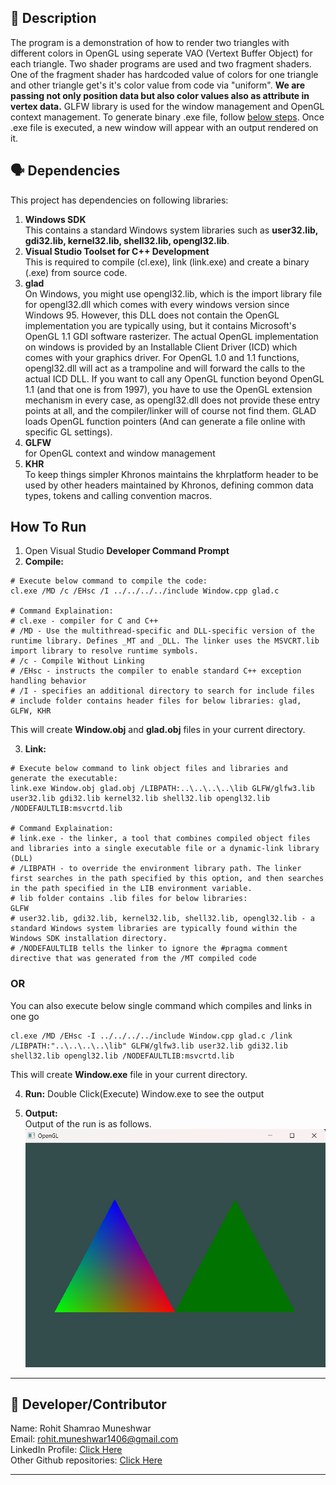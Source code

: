 ## 🌱 Description
The program is a demonstration of how to render two triangles with different colors in OpenGL using seperate VAO (Vertext Buffer Object) for each triangle. Two shader programs are used and two fragment shaders. One of the fragment shader has hardcoded value of colors for one triangle and other triangle get's it's color value from code via "uniform". **We are passing not only position data but also color values also as attribute in vertex data.** GLFW library is used for the window management and OpenGL context management. To generate binary .exe file, follow [below steps](#how-to-run). Once .exe file is  executed, a new window will appear with an output rendered on it.

## 🗣️ Dependencies
This project has dependencies on following libraries:
1. **Windows SDK**  
This contains a standard Windows system libraries such as **user32.lib, gdi32.lib, kernel32.lib, shell32.lib, opengl32.lib**.
2. **Visual Studio Toolset for C++ Development**  
This is required to compile (cl.exe), link (link.exe) and create a binary (.exe) from source code.
1. **glad**  
On Windows, you might use opengl32.lib, which is the import library file for opengl32.dll which comes with every windows version since Windows 95. However, this DLL does not contain the OpenGL implementation you are typically using, but it contains Microsoft's OpenGL 1.1 GDI software rasterizer. The actual OpenGL implementation on windows is provided by an Installable Client Driver (ICD) which comes with your graphics driver. For OpenGL 1.0 and 1.1 functions, opengl32.dll will act as a trampoline and will forward the calls to the actual ICD DLL. If you want to call any OpenGL function beyond OpenGL 1.1 (and that one is from 1997), you have to use the OpenGL extension mechanism in every case, as opengl32.dll does not provide these entry points at all, and the compiler/linker will of course not find them. GLAD loads OpenGL function pointers (And can generate a file online with specific GL settings).  
2. **GLFW**   
for OpenGL context and window management
3. **KHR**    
To keep things simpler Khronos maintains the khrplatform header to be used by other headers maintained by Khronos, defining common data types, tokens and calling convention macros. 

## How To Run
1. Open Visual Studio **Developer Command Prompt**
2. **Compile:** 
```
# Execute below command to compile the code:  
cl.exe /MD /c /EHsc /I ../../../../include Window.cpp glad.c

# Command Explaination:
# cl.exe - compiler for C and C++
# /MD - Use the multithread-specific and DLL-specific version of the runtime library. Defines _MT and _DLL. The linker uses the MSVCRT.lib import library to resolve runtime symbols.
# /c - Compile Without Linking
# /EHsc - instructs the compiler to enable standard C++ exception handling behavior
# /I - specifies an additional directory to search for include files
# include folder contains header files for below libraries: glad, GLFW, KHR  
```
This will create **Window.obj** and **glad.obj** files in your current directory.    

3. **Link:**
```
# Execute below command to link object files and libraries and generate the executable:  
link.exe Window.obj glad.obj /LIBPATH:..\..\..\..\lib GLFW/glfw3.lib user32.lib gdi32.lib kernel32.lib shell32.lib opengl32.lib /NODEFAULTLIB:msvcrtd.lib

# Command Explaination:
# link.exe - the linker, a tool that combines compiled object files and libraries into a single executable file or a dynamic-link library (DLL)
# /LIBPATH - to override the environment library path. The linker first searches in the path specified by this option, and then searches in the path specified in the LIB environment variable.
# lib folder contains .lib files for below libraries:
GLFW
# user32.lib, gdi32.lib, kernel32.lib, shell32.lib, opengl32.lib - a standard Windows system libraries are typically found within the Windows SDK installation directory.
# /NODEFAULTLIB tells the linker to ignore the #pragma comment directive that was generated from the /MT compiled code
```  
### OR  
You can also execute below single command which compiles and links in one go  
```
cl.exe /MD /EHsc -I ../../../../include Window.cpp glad.c /link /LIBPATH:"..\..\..\..\lib" GLFW/glfw3.lib user32.lib gdi32.lib shell32.lib opengl32.lib /NODEFAULTLIB:msvcrtd.lib
```

This will create **Window.exe** file in your current directory.    

4. **Run:** Double Click(Execute) Window.exe to see the output  

5. **Output:**  
Output of the run is as follows.
![Image](./images/output.png)
---

## 🌟 Developer/Contributor
Name: Rohit Shamrao Muneshwar  
Email: rohit.muneshwar1406@gmail.com  
LinkedIn Profile: [Click Here](https://www.linkedin.com/in/rohit-muneshwar-a9079258/)  
Other Github repositories: [Click Here](https://github.com/rohit1406?tab=repositories)  

---